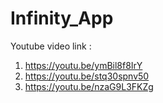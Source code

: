 # Infinity_App

Youtube video link : 
1. https://youtu.be/ymBil8f8IrY
2. https://youtu.be/stq30spnv50
3. https://youtu.be/nzaG9L3FKZg
